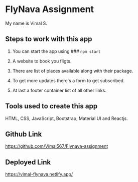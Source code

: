 # FlyNava Assignment

My name is Vimal S.

## Steps to work with this app

1. You can start the app using ### `npm start`

2. A website to book you fligts.

3. There are list of places available along with their package.

4. To get more updates there's a form to get subscribed.

5. At last a footer container list of all other links.

## Tools used to create this app

HTML, CSS, JavaScript, Bootstrap, Material UI and Reactjs.

## Github Link

https://github.com/Vimal567/Flynava-assignment

## Deployed Link

https://vimal-flynava.netlify.app/
